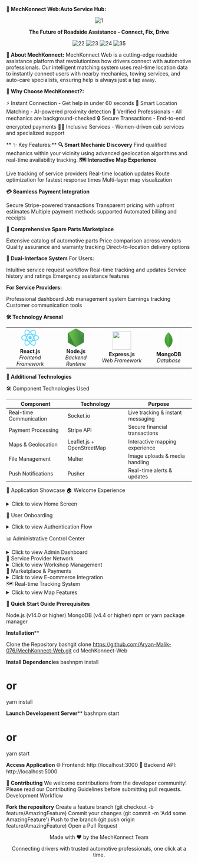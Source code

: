 **🔧 MechKonnect Web:Auto Service Hub:**
<div align="center">

![1](https://github.com/user-attachments/assets/96751231-4ef9-4365-96a4-4240ec3d73b8)

**The Future of Roadside Assistance - Connect, Fix, Drive**


![22](https://github.com/user-attachments/assets/a4cc408b-647b-411c-b542-d1b099291fd6)
![23](https://github.com/user-attachments/assets/3fcb8439-e585-4b8a-b8a3-5d6cef0c72e5)
![24](https://github.com/user-attachments/assets/f11a7f14-ec04-4866-987a-70802ec18f4c)
![35](https://github.com/user-attachments/assets/f30c2a1d-1cc6-4d35-a056-02139e10e0be)

</div>


**🚀 About MechKonnect:**
MechKonnect Web is a cutting-edge roadside assistance platform that revolutionizes how drivers connect with automotive professionals. Our intelligent matching system uses real-time location data to instantly connect users with nearby mechanics, towing services, and auto-care specialists, ensuring help is always just a tap away.

**🎯 Why Choose MechKonnect?:**

⚡ Instant Connection - Get help in under 60 seconds
📍 Smart Location Matching - AI-powered proximity detection
💯 Verified Professionals - All mechanics are background-checked
🔒 Secure Transactions - End-to-end encrypted payments
👩‍🔧 Inclusive Services - Women-driven cab services and specialized support

**
✨ Key Features:**
**🔍 Smart Mechanic Discovery**
Find qualified mechanics within your vicinity using advanced geolocation algorithms and real-time availability tracking.
**🗺️ Interactive Map Experience**

Live tracking of service providers
Real-time location updates
Route optimization for fastest response times
Multi-layer map visualization

**💳 Seamless Payment Integration**

Secure Stripe-powered transactions
Transparent pricing with upfront estimates
Multiple payment methods supported
Automated billing and receipts

**🛒 Comprehensive Spare Parts Marketplace**

Extensive catalog of automotive parts
Price comparison across vendors
Quality assurance and warranty tracking
Direct-to-location delivery options

**🔄 Dual-Interface System**
For Users:

Intuitive service request workflow
Real-time tracking and updates
Service history and ratings
Emergency assistance features

**For Service Providers:**

Professional dashboard
Job management system
Earnings tracking
Customer communication tools


**🛠️ Technology Arsenal**
<table>
<tr>
<td align="center" width="200px">
<img src="https://raw.githubusercontent.com/devicons/devicon/master/icons/react/react-original.svg" width="50" height="50" alt="React"/>
<br><strong>React.js</strong>
<br><em>Frontend Framework</em>
</td>
<td align="center" width="200px">
<img src="https://raw.githubusercontent.com/devicons/devicon/master/icons/nodejs/nodejs-original.svg" width="50" height="50" alt="Node.js"/>
<br><strong>Node.js</strong>
<br><em>Backend Runtime</em>
</td>
<td align="center" width="200px">
<img src="https://cdn.worldvectorlogo.com/logos/express-109.svg" width="50" height="50"/>
<br><strong>Express.js</strong>
<br><em>Web Framework</em>
</td>
<td align="center" width="200px">
<img src="https://raw.githubusercontent.com/devicons/devicon/master/icons/mongodb/mongodb-original.svg" width="50" height="50" alt="MongoDB"/>
<br><strong>MongoDB</strong>
<br><em>Database</em>
</td>
</tr>
</table>

**🔧 Additional Technologies**

🛠️ Component Technologies Used

| **Component**            | **Technology**              | **Purpose**                                |
|--------------------------|-----------------------------|---------------------------------------------|
| Real-time Communication  | Socket.io                   | Live tracking & instant messaging           |
| Payment Processing       | Stripe API                  | Secure financial transactions               |
| Maps & Geolocation       | Leaflet.js + OpenStreetMap  | Interactive mapping experience              |
| File Management          | Multer                      | Image uploads & media handling              |
| Push Notifications       | Pusher                      | Real-time alerts & updates                  |

📸 Application Showcase
🏠 Welcome Experience
<details>
<summary>Click to view Home Screen</summary>
  
![14](https://github.com/user-attachments/assets/0e91704f-51da-4f31-90e9-59e68ffcf9dd)
![13](https://github.com/user-attachments/assets/0f2f0179-8c16-4e10-b055-ca0455a835c5)

Clean, intuitive interface designed for quick access to emergency services
</details>

👤 User Onboarding
<details>
<summary>Click to view Authentication Flow</summary>
Sign Up Process:
  
![2](https://github.com/user-attachments/assets/ae202c71-0881-4b9d-ab6b-4ad290a8fc03)
![3](https://github.com/user-attachments/assets/4ef94457-e8c5-4f8f-8e96-52e99572d16b)

Login Interface:
![4](https://github.com/user-attachments/assets/6b392607-1a2a-4e1a-b8e3-db4ce5dedc6d)

Streamlined authentication with social login options
</details>

📊 Administrative Control Center
<details>
<summary>Click to view Admin Dashboard</summary>

![11](https://github.com/user-attachments/assets/49b92997-8aa6-42c8-aab0-e3432f9a35c2)
![7](https://github.com/user-attachments/assets/21e88e15-2546-484e-9b91-09141d8d1355)
![6](https://github.com/user-attachments/assets/7466defe-6585-4666-9585-492296193c6e)
![5](https://github.com/user-attachments/assets/f99f7e93-c396-4df9-a510-68e827b91382)
![12](https://github.com/user-attachments/assets/07e291ae-f72e-4197-9aa1-de7f71fb400e)


Comprehensive admin tools for platform management and analytics
</details>
🔧 Service Provider Network
<details>
<summary>Click to view Workshop Management</summary>
  
  ![16](https://github.com/user-attachments/assets/e89346f2-897a-4266-83ba-368b18027908)
![15](https://github.com/user-attachments/assets/a7037c76-6efd-4fdb-bb9e-e4218f5f0301)


Professional profiles and service capability management
</details>
🛒 Marketplace & Payments
<details>
<summary>Click to view E-commerce Integration</summary>
  
  ![20](https://github.com/user-attachments/assets/07877618-168a-4704-b249-23c2f61e9743)
![19](https://github.com/user-attachments/assets/fcc4a907-b797-4e30-b703-98b7a15131e6)
![18](https://github.com/user-attachments/assets/aa121e91-4502-407b-b34b-2352b947621e)


Integrated marketplace with secure payment processing
</details>
🗺️ Real-time Tracking System
<details>
<summary>Click to view Map Features</summary>
  
![37](https://github.com/user-attachments/assets/fa2f5f20-6ffc-468e-827a-e79eef5d0950)
![36](https://github.com/user-attachments/assets/db7f4164-3f19-4e2d-80fb-1e61324a8621)
![35](https://github.com/user-attachments/assets/fe141404-b333-4380-ae59-67b28b746a9b)
![27](https://github.com/user-attachments/assets/3955a5d3-2ef6-452e-9572-7220e949cdc0)
![26](https://github.com/user-attachments/assets/63c43956-88a8-4be3-b0ab-5341bb806ecd)
![25](https://github.com/user-attachments/assets/0760bac5-8637-41d4-997d-88c2baf62b74)

Advanced mapping with real-time location tracking and route optimization
</details>

**🚀 Quick Start Guide**
**Prerequisites**

Node.js (v14.0 or higher)
MongoDB (v4.4 or higher)
npm or yarn package manager

**Installation****

Clone the Repository
bashgit clone https://github.com/Aryan-Malik-076/MechKonnect-Web.git
cd MechKonnect-Web

**Install Dependencies**
bashnpm install
# or
yarn install

**Launch Development Server****
bashnpm start
# or
yarn start

**Access Application**
🌐 Frontend: http://localhost:3000
🔧 Backend API: http://localhost:5000

**🤝 Contributing**
We welcome contributions from the developer community! Please read our Contributing Guidelines before submitting pull requests.
Development Workflow

**Fork the repository**
Create a feature branch (git checkout -b feature/AmazingFeature)
Commit your changes (git commit -m 'Add some AmazingFeature')
Push to the branch (git push origin feature/AmazingFeature)
Open a Pull Request

<div align="center">
Made with ❤️ by the MechKonnect Team

Connecting drivers with trusted automotive professionals, one click at a time.

</div>







